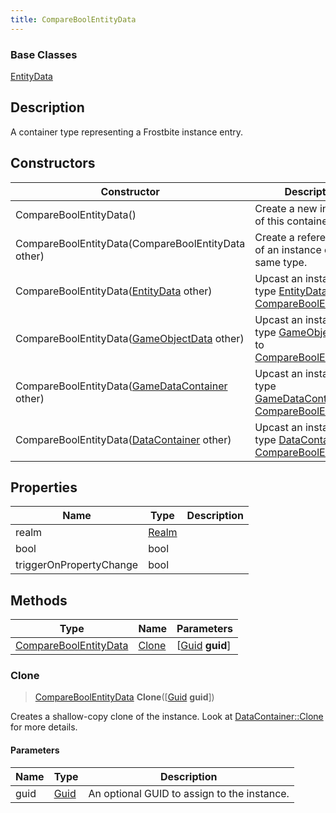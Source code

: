 ```yaml
---
title: CompareBoolEntityData
---
```

### Base Classes

[EntityData](EntityData)

## Description

A container type representing a Frostbite instance entry.

## Constructors

| Constructor                                                                      | Description                                                                                                                       |
| -------------------------------------------------------------------------------- | --------------------------------------------------------------------------------------------------------------------------------- |
| CompareBoolEntityData()                                                          | Create a new instance of this container type.                                                                                     |
| CompareBoolEntityData(CompareBoolEntityData other)                               | Create a reference copy of an instance of the same type.                                                                          |
| CompareBoolEntityData([EntityData](EntityData) other)                            | Upcast an instance of type [EntityData](EntityData) to [CompareBoolEntityData](CompareBoolEntityData).                            |
| CompareBoolEntityData([GameObjectData](GameObjectData) other)                    | Upcast an instance of type [GameObjectData](GameObjectData) to [CompareBoolEntityData](CompareBoolEntityData).                    |
| CompareBoolEntityData([GameDataContainer](GameDataContainer) other)              | Upcast an instance of type [GameDataContainer](GameDataContainer) to [CompareBoolEntityData](CompareBoolEntityData).              |
| CompareBoolEntityData([DataContainer](/vext/ref/shared/class/datacontainer) other) | Upcast an instance of type [DataContainer](/vext/ref/shared/class/datacontainer) to [CompareBoolEntityData](CompareBoolEntityData). |

## Properties

| Name                    | Type           | Description |
| ----------------------- | -------------- | ----------- |
| realm                   | [Realm](Realm) |             |
| bool                    | bool           |             |
| triggerOnPropertyChange | bool           |             |

## Methods

| Type                                           | Name            | Parameters                                     |
| ---------------------------------------------- | --------------- | ---------------------------------------------- |
| [CompareBoolEntityData](CompareBoolEntityData) | [Clone](#clone) | \[[Guid](/vext/ref/shared/class/guid) **guid**\] |

### Clone

> [CompareBoolEntityData](CompareBoolEntityData) **Clone**(\[[Guid](/vext/ref/shared/class/guid) **guid**\])

Creates a shallow-copy clone of the instance. Look at [DataContainer::Clone](/vext/ref/shared/class/datacontainer#clone) for more details.

#### Parameters

| Name | Type         | Description                                 |
| ---- | ------------ | ------------------------------------------- |
| guid | [Guid](Guid) | An optional GUID to assign to the instance. |
